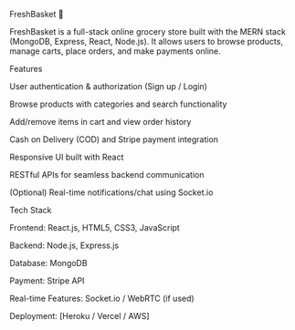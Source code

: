 FreshBasket 🛒

FreshBasket is a full-stack online grocery store built with the MERN stack (MongoDB, Express, React, Node.js). It allows users to browse products, manage carts, place orders, and make payments online.

Features

User authentication & authorization (Sign up / Login)

Browse products with categories and search functionality

Add/remove items in cart and view order history

Cash on Delivery (COD) and Stripe payment integration

Responsive UI built with React

RESTful APIs for seamless backend communication

(Optional) Real-time notifications/chat using Socket.io

Tech Stack

Frontend: React.js, HTML5, CSS3, JavaScript

Backend: Node.js, Express.js

Database: MongoDB

Payment: Stripe API

Real-time Features: Socket.io / WebRTC (if used)

Deployment: [Heroku / Vercel / AWS]
